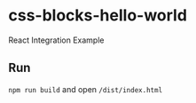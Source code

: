 # css-blocks-hello-world

React Integration Example

## Run
`npm run build` and open `/dist/index.html`
